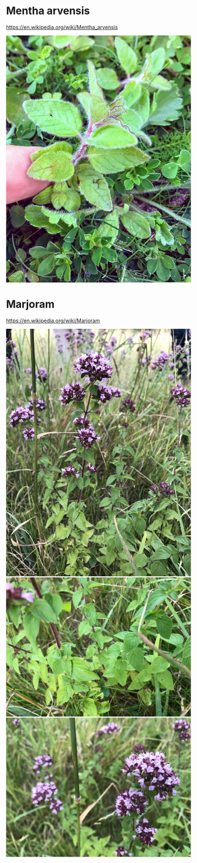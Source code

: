 # Mentha arvensis

https://en.wikipedia.org/wiki/Mentha_arvensis

![](IMG_2599.jpg)

# Marjoram

https://en.wikipedia.org/wiki/Marjoram

![](IMG_3281.jpg)
![](IMG_3282.jpg)
![](IMG_3283.jpg)
